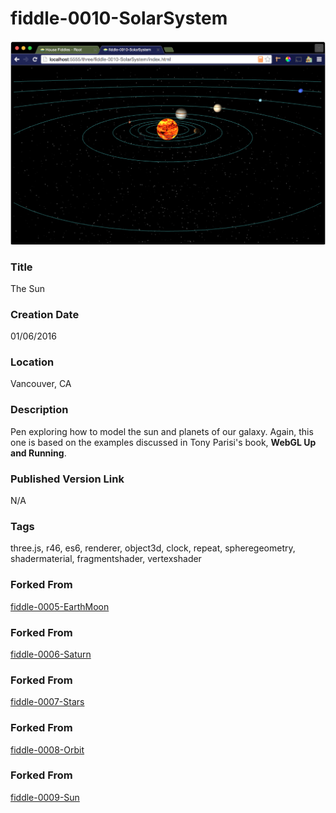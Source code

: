 fiddle-0010-SolarSystem
======

![Screenshot](screenshot.png)


### Title

The Sun


### Creation Date

01/06/2016


### Location

Vancouver, CA


### Description

Pen exploring how to model the sun and planets of our galaxy.  Again, this one is based on the examples discussed in Tony Parisi's book, **WebGL Up and Running**.


### Published Version Link

N/A


### Tags

three.js, r46, es6, renderer, object3d, clock, repeat, spheregeometry, shadermaterial, fragmentshader, vertexshader


### Forked From

[fiddle-0005-EarthMoon](../fiddle-0005-EarthMoon)


### Forked From

[fiddle-0006-Saturn](../fiddle-0006-Saturn)


### Forked From

[fiddle-0007-Stars](../fiddle-0007-Stars)


### Forked From

[fiddle-0008-Orbit](../fiddle-0008-Orbit)


### Forked From

[fiddle-0009-Sun](../fiddle-0009-Sun)
